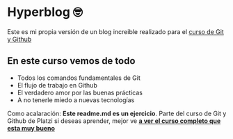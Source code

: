 # Hyperblog 🤓
Este es mi propia versión de un blog increible realizado para el [curso de Git y Github](https://platzi.com/cursos/git-github/)

## En este curso vemos de todo
* Todos los comandos fundamentales de Git
* El flujo de trabajo en Github
* El verdadero amor por las buenas prácticas
* A no tenerle miedo a nuevas tecnologías 

Como acalaración: **Este readme.md es un ejercicio**. Parte del curso de Git y Github de Platzi si deseas aprender, mejor ve [**a ver el curso completo que esta muy bueno**](https://platzi.com/cursos/git-github/)